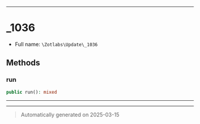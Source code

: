 ***

# _1036





* Full name: `\Zotlabs\Update\_1036`




## Methods


### run



```php
public run(): mixed
```












***


***
> Automatically generated on 2025-03-15
